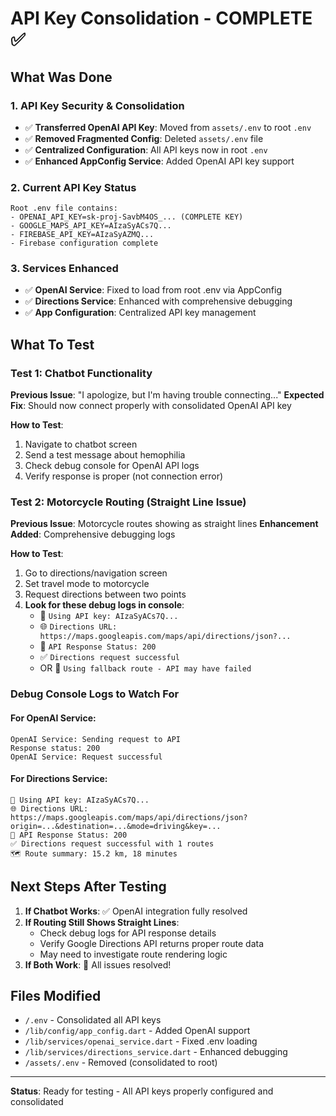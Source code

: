 # API Key Consolidation - COMPLETE ✅

## What Was Done

### 1. API Key Security & Consolidation
- ✅ **Transferred OpenAI API Key**: Moved from `assets/.env` to root `.env`
- ✅ **Removed Fragmented Config**: Deleted `assets/.env` file
- ✅ **Centralized Configuration**: All API keys now in root `.env`
- ✅ **Enhanced AppConfig Service**: Added OpenAI API key support

### 2. Current API Key Status
```
Root .env file contains:
- OPENAI_API_KEY=sk-proj-SavbM4OS_... (COMPLETE KEY)
- GOOGLE_MAPS_API_KEY=AIzaSyACs7Q...
- FIREBASE_API_KEY=AIzaSyAZMQ...
- Firebase configuration complete
```

### 3. Services Enhanced
- ✅ **OpenAI Service**: Fixed to load from root .env via AppConfig
- ✅ **Directions Service**: Enhanced with comprehensive debugging
- ✅ **App Configuration**: Centralized API key management

## What To Test

### Test 1: Chatbot Functionality
**Previous Issue**: "I apologize, but I'm having trouble connecting..."
**Expected Fix**: Should now connect properly with consolidated OpenAI API key

**How to Test**:
1. Navigate to chatbot screen
2. Send a test message about hemophilia
3. Check debug console for OpenAI API logs
4. Verify response is proper (not connection error)

### Test 2: Motorcycle Routing (Straight Line Issue)
**Previous Issue**: Motorcycle routes showing as straight lines
**Enhancement Added**: Comprehensive debugging logs

**How to Test**:
1. Go to directions/navigation screen
2. Set travel mode to motorcycle
3. Request directions between two points
4. **Look for these debug logs in console**:
   - 🔑 `Using API key: AIzaSyACs7Q...`
   - 🌐 `Directions URL: https://maps.googleapis.com/maps/api/directions/json?...`
   - 📡 `API Response Status: 200`
   - ✅ `Directions request successful`
   - OR 🚨 `Using fallback route - API may have failed`

### Debug Console Logs to Watch For

#### For OpenAI Service:
```
OpenAI Service: Sending request to API
Response status: 200
OpenAI Service: Request successful
```

#### For Directions Service:
```
🔑 Using API key: AIzaSyACs7Q...
🌐 Directions URL: https://maps.googleapis.com/maps/api/directions/json?origin=...&destination=...&mode=driving&key=...
📡 API Response Status: 200
✅ Directions request successful with 1 routes
🗺️ Route summary: 15.2 km, 18 minutes
```

## Next Steps After Testing

1. **If Chatbot Works**: ✅ OpenAI integration fully resolved
2. **If Routing Still Shows Straight Lines**: 
   - Check debug logs for API response details
   - Verify Google Directions API returns proper route data
   - May need to investigate route rendering logic
3. **If Both Work**: 🎉 All issues resolved!

## Files Modified
- `/.env` - Consolidated all API keys
- `/lib/config/app_config.dart` - Added OpenAI support
- `/lib/services/openai_service.dart` - Fixed .env loading
- `/lib/services/directions_service.dart` - Enhanced debugging
- `/assets/.env` - Removed (consolidated to root)

---
**Status**: Ready for testing - All API keys properly configured and consolidated
